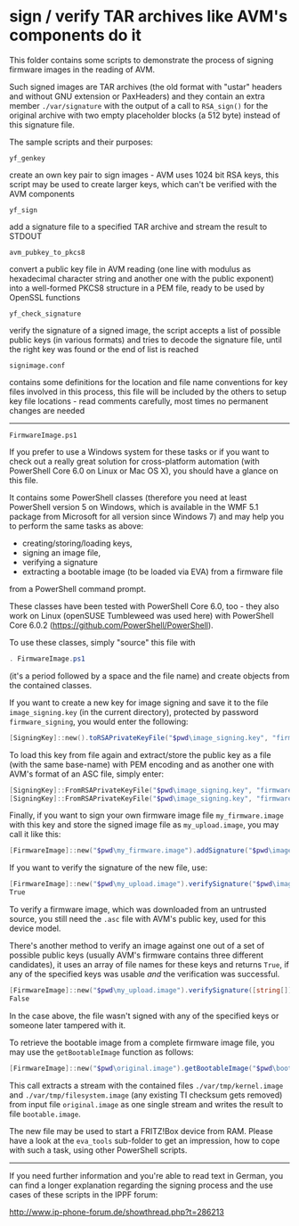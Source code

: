 # sign / verify TAR archives like AVM's components do it

This folder contains some scripts to demonstrate the process of signing firmware images in the reading of AVM.

Such signed images are TAR archives (the old format with "ustar" headers and without GNU extension or PaxHeaders)
and they contain an extra member `./var/signature` with the output of a call to `RSA_sign()` for the original archive
with two empty placeholder blocks (a 512 byte) instead of this signature file.

The sample scripts and their purposes:

`yf_genkey`

create an own key pair to sign images - AVM uses 1024 bit RSA keys, this script may be used to create larger keys, which can't
be verified with the AVM components

`yf_sign`

add a signature file to a specified TAR archive and stream the result to STDOUT

`avm_pubkey_to_pkcs8`

convert a public key file in AVM reading (one line with modulus as hexadecimal character string and another one with the public
exponent) into a well-formed PKCS8 structure in a PEM file, ready to be used by OpenSSL functions

`yf_check_signature`

verify the signature of a signed image, the script accepts a list of possible public keys (in various formats) and tries to
decode the signature file, until the right key was found or the end of list is reached

`signimage.conf`

contains some definitions for the location and file name conventions for key files involved in this process, this file will
be included by the others to setup key file locations - read comments carefully, most times no permanent changes are needed

---

`FirmwareImage.ps1`

If you prefer to use a Windows system for these tasks or if you want to check out a really great solution for cross-platform automation (with PowerShell Core 6.0 on Linux or Mac OS X), you should have a glance on this file.

It contains some PowerShell classes (therefore you need at least PowerShell version 5 on Windows, which is available in the WMF 5.1 package from Microsoft for all version since Windows 7) and may help you to perform the same tasks as above:

- creating/storing/loading keys,
- signing an image file,
- verifying a signature
- extracting a bootable image (to be loaded via EVA) from a firmware file

from a PowerShell command prompt.

These classes have been tested with PowerShell Core 6.0, too - they also work on Linux (openSUSE Tumbleweed was used here) with PowerShell Core 6.0.2 (<https://github.com/PowerShell/PowerShell>).

To use these classes, simply "source" this file with

```Powershell
. FirmwareImage.ps1
```

(it's a period followed by a space and the file name) and create objects from the contained classes.

If you want to create a new key for image signing and save it to the file `image_signing.key` (in the current directory), protected by password `firmware_signing`, you would enter the following:

```Powershell
[SigningKey]::new().toRSAPrivateKeyFile("$pwd\image_signing.key", "firmware_signing")
```

To load this key from file again and extract/store the public key as a file (with the same base-name) with PEM encoding and as another one with AVM's format of an ASC file, simply enter:

```Powershell
[SigningKey]::FromRSAPrivateKeyFile("$pwd\image_signing.key", "firmware_signing").toRSAPublicKeyFile("$pwd\image_signing.pem")
[SigningKey]::FromRSAPrivateKeyFile("$pwd\image_signing.key", "firmware_signing").toASCFile("$pwd\image_signing.asc")
```

Finally, if you want to sign your own firmware image file `my_firmware.image` with this key and store the signed image file as `my_upload.image`, you may call it like this:

```Powershell
[FirmwareImage]::new("$pwd\my_firmware.image").addSignature("$pwd\image_signing.key", "firmware_signing", "$pwd\my_upload.image")
```

If you want to verify the signature of the new file, use:

```Powershell
[FirmwareImage]::new("$pwd\my_upload.image").verifySignature("$pwd\image_signing.asc")
True
```

To verify a firmware image, which was downloaded from an untrusted source, you still need the `.asc` file with AVM's public key, used for this device model.

There's another method to verify an image against one out of a set of possible public keys (usually AVM's firmware contains three different candidates), it uses an array of file names for these keys and returns `True`, if any of the specified keys was usable *and* the verification was successful.

```Powershell
[FirmwareImage]::new("$pwd\my_upload.image").verifySignature([string[]] @("$pwd\avm_firmware_public_key1", "$pwd\avm_firmware_public_key2", "$pwd\avm_firmware_public_key3"))
False
```

In the case above, the file wasn't signed with any of the specified keys or someone later tampered with it.

To retrieve the bootable image from a complete firmware image file, you may use the `getBootableImage` function as follows:

```Powershell
[FirmwareImage]::new("$pwd\original.image").getBootableImage("$pwd\bootable.image")
```

This call extracts a stream with the contained files `./var/tmp/kernel.image` and `./var/tmp/filesystem.image` (any existing TI checksum gets removed) from input file `original.image` as one single stream and writes the result to file `bootable.image`.

The new file may be used to start a FRITZ!Box device from RAM. Please have a look at the `eva_tools` sub-folder to get an impression, how to cope with such a task, using other PowerShell scripts.

---

If you need further information and you're able to read text in German, you can find a longer explanation regarding the signing
process and the use cases of these scripts in the IPPF forum:

<http://www.ip-phone-forum.de/showthread.php?t=286213>
